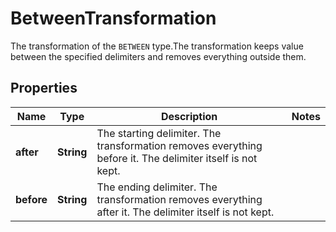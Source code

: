 

# BetweenTransformation

The transformation of the `BETWEEN` type.The transformation keeps value between the specified delimiters and removes everything outside them.

## Properties

| Name | Type | Description | Notes |
|------------ | ------------- | ------------- | -------------|
|**after** | **String** | The starting delimiter. The transformation removes everything before it. The delimiter itself is not kept.  |  |
|**before** | **String** | The ending delimiter. The transformation removes everything after it. The delimiter itself is not kept. |  |



